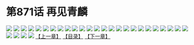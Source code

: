 # 第871话 再见青麟
![](https://mhpic.xiaomingtaiji.net/comic/D/斗破苍穹/第871话F0_291116/1.jpg-zymk.middle.webp)
![](https://mhpic.xiaomingtaiji.net/comic/D/斗破苍穹/第871话F0_291116/2.jpg-zymk.middle.webp)
![](https://mhpic.xiaomingtaiji.net/comic/D/斗破苍穹/第871话F0_291116/3.jpg-zymk.middle.webp)
![](https://mhpic.xiaomingtaiji.net/comic/D/斗破苍穹/第871话F0_291116/4.jpg-zymk.middle.webp)
![](https://mhpic.xiaomingtaiji.net/comic/D/斗破苍穹/第871话F0_291116/5.jpg-zymk.middle.webp)
![](https://mhpic.xiaomingtaiji.net/comic/D/斗破苍穹/第871话F0_291116/6.jpg-zymk.middle.webp)
![](https://mhpic.xiaomingtaiji.net/comic/D/斗破苍穹/第871话F0_291116/7.jpg-zymk.middle.webp)
![](https://mhpic.xiaomingtaiji.net/comic/D/斗破苍穹/第871话F0_291116/8.jpg-zymk.middle.webp)
![](https://mhpic.xiaomingtaiji.net/comic/D/斗破苍穹/第871话F0_291116/9.jpg-zymk.middle.webp)
![](https://mhpic.xiaomingtaiji.net/comic/D/斗破苍穹/第871话F0_291116/10.jpg-zymk.middle.webp)
![](https://mhpic.xiaomingtaiji.net/comic/D/斗破苍穹/第871话F0_291116/11.jpg-zymk.middle.webp)
![](https://mhpic.xiaomingtaiji.net/comic/D/斗破苍穹/第871话F0_291116/12.jpg-zymk.middle.webp)
![](https://mhpic.xiaomingtaiji.net/comic/D/斗破苍穹/第871话F0_291116/13.jpg-zymk.middle.webp)
![](https://mhpic.xiaomingtaiji.net/comic/D/斗破苍穹/第871话F0_291116/14.jpg-zymk.middle.webp)
![](https://mhpic.xiaomingtaiji.net/comic/D/斗破苍穹/第871话F0_291116/15.jpg-zymk.middle.webp)
![](https://mhpic.xiaomingtaiji.net/comic/D/斗破苍穹/第871话F0_291116/16.jpg-zymk.middle.webp)
![](https://mhpic.xiaomingtaiji.net/comic/D/斗破苍穹/第871话F0_291116/17.jpg-zymk.middle.webp)
![](https://mhpic.xiaomingtaiji.net/comic/D/斗破苍穹/第871话F0_291116/18.jpg-zymk.middle.webp)
![](https://mhpic.xiaomingtaiji.net/comic/D/斗破苍穹/第871话F0_291116/19.jpg-zymk.middle.webp)
![](https://mhpic.xiaomingtaiji.net/comic/D/斗破苍穹/第871话F0_291116/20.jpg-zymk.middle.webp)
![](https://mhpic.xiaomingtaiji.net/comic/D/斗破苍穹/第871话F0_291116/21.jpg-zymk.middle.webp)
![](https://mhpic.xiaomingtaiji.net/comic/D/斗破苍穹/第871话F0_291116/22.jpg-zymk.middle.webp)
![](https://mhpic.xiaomingtaiji.net/comic/D/斗破苍穹/第871话F0_291116/23.jpg-zymk.middle.webp)
![](https://mhpic.xiaomingtaiji.net/comic/D/斗破苍穹/第871话F0_291116/24.jpg-zymk.middle.webp)
![](https://mhpic.xiaomingtaiji.net/comic/D/斗破苍穹/第871话F0_291116/25.jpg-zymk.middle.webp)
![](https://mhpic.xiaomingtaiji.net/comic/D/斗破苍穹/第871话F0_291116/26.jpg-zymk.middle.webp)
![](https://mhpic.xiaomingtaiji.net/comic/D/斗破苍穹/第871话F0_291116/27.jpg-zymk.middle.webp)
![](https://mhpic.xiaomingtaiji.net/comic/D/斗破苍穹/第871话F0_291116/28.jpg-zymk.middle.webp)
![](https://mhpic.xiaomingtaiji.net/comic/D/斗破苍穹/第871话F0_291116/29.jpg-zymk.middle.webp)
[【上一章】](./874.md)
[【目录】](./README.md)
[【下一章】](./876.md)
